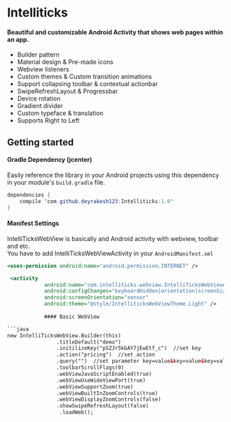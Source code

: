 # Intelliticks

#### Beautiful and customizable Android Activity that shows web pages within an app.

* Builder pattern
* Material design & Pre-made icons
* Webview listeners
* Custom themes & Custom transition animations
* Support collapsing toolbar & contextual actionbar
* SwipeRefreshLayout & Progressbar
* Device rotation
* Gradient divider
* Custom typeface & translation
* Supports Right to Left
## Getting started

#### Gradle Dependency (jcenter)

Easily reference the library in your Android projects using this dependency in your module's `build.gradle` file.

```java
dependencies {
    compile 'com.github.deyrakesh123:Intelliticks:1.0'
}
```

#### Manifest Settings

IntelliTicksWebView is basically and Android activity with webview, toolbar and etc.  
You have to add IntelliTicksWebViewActivity in your `AndroidManifest.xml`

```xml
<uses-permission android:name="android.permission.INTERNET" />

 <activity
            android:name="com.intelliticks.webview.IntelliTicksWebViewActivity"
            android:configChanges="keyboardHidden|orientation|screenSize"
            android:screenOrientation="sensor"
            android:theme="@style/IntelliticksWebViewTheme.Light" />
            
            #### Basic WebView

```java
new IntelliTicksWebView.Builder(this)
                .titleDefault("demo")
                .initilizeKey("pSZJr5kbAY7jEwEtf_c")  //set key
                .action("pricing")  //set action
                .query("")  //set parameter key=value&key=value&key=value
                .toolbarScrollFlags(0)
                .webViewJavaScriptEnabled(true)
                .webViewUseWideViewPort(true)
                .webViewSupportZoom(true)
                .webViewBuiltInZoomControls(true)
                .webViewDisplayZoomControls(false)
                .showSwipeRefreshLayout(false)
                 .loadWeb();

